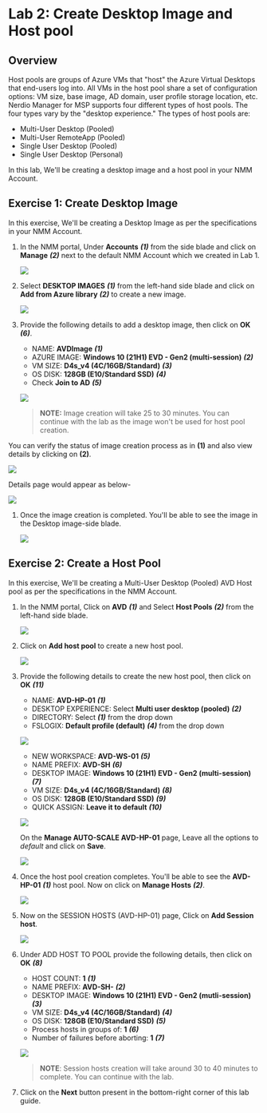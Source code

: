 # Lab 2: Create Desktop Image and Host pool

## Overview

Host pools are groups of Azure VMs that "host" the Azure Virtual Desktops that end-users log into. All VMs in the host pool share a set of configuration options: VM size, base image, AD domain, user profile storage location, etc. Nerdio Manager for MSP supports four different types of host pools. The four types vary by the "desktop experience." The types of host pools are: 
* Multi-User Desktop (Pooled)
* Multi-User RemoteApp (Pooled)
* Single User Desktop (Pooled)
* Single User Desktop (Personal)

In this lab, We'll be creating a desktop image and a host pool in your NMM Account.

## Exercise 1: Create Desktop Image

In this exercise, We'll be creating a Desktop Image as per the specifications in your NMM Account.

1. In the NMM portal, Under **Accounts** ***(1)*** from the side blade and click on **Manage** ***(2)*** next to the default NMM Account which we created in Lab 1.

   ![](media/2s1.png)
   
1. Select **DESKTOP IMAGES** ***(1)*** from the left-hand side blade and click on **Add from Azure library** ***(2)*** to create a new image.

   ![](media/2s2.png)   
   
1. Provide the following details to add a desktop image, then click on **OK** ***(6)***.

   - NAME: **AVDImage** ***(1)***
   - AZURE IMAGE: **Windows 10 (21H1) EVD - Gen2 (multi-session)** ***(2)***
   - VM SIZE: **D4s_v4 (4C/16GB/Standard)** ***(3)***
   - OS DISK: **128GB (E10/Standard SSD)** ***(4)***
   - Check **Join to AD** ***(5)***

   ![](media/am22.png)
   
   >**NOTE:** Image creation will take 25 to 30 minutes. You can continue with the lab as the image won't be used for host pool creation.

You can verify the status of image creation process as in **(1)** and also view details by clicking on **(2)**.

   ![](media/am22.1.png)

Details page would appear as below-

   ![](media/am22.2.png)
   
1. Once the image creation is completed. You'll be able to see the image in the Desktop image-side blade.

   ![](media/am17.png)
   
## Exercise 2: Create a Host Pool

In this exercise, We'll be creating a Multi-User Desktop (Pooled) AVD Host pool as per the specifications in the NMM Account.
   
1. In the NMM portal, Click on **AVD** ***(1)*** and Select **Host Pools** ***(2)*** from the left-hand side blade.

   ![](media/2s5.png)
   
1. Click on **Add host pool** to create a new host pool.

   ![](media/2s6.png)
   
1. Provide the following details to create the new host pool, then click on **OK** ***(11)***

   - NAME: **AVD-HP-01** ***(1)***
   - DESKTOP EXPERIENCE: Select **Multi user desktop (pooled)** ***(2)***
   - DIRECTORY: Select **<inject key="Tenant FQDN" />** ***(1)*** from the drop down 
   - FSLOGIX: **Default profile (default)** ***(4)*** from the drop down  

   ![](media/am13.png)
   
   - NEW WORKSPACE: **AVD-WS-01** ***(5)***
   - NAME PREFIX: **AVD-SH** ***(6)***
   - DESKTOP IMAGE: **Windows 10 (21H1) EVD - Gen2 (multi-session)** ***(7)***
   - VM SIZE: **D4s_v4 (4C/16GB/Standard)** ***(8)***
   - OS DISK: **128GB (E10/Standard SSD)** ***(9)***
   - QUICK ASSIGN: **Leave it to default** ***(10)***
   
   ![](media/am14.png)

   On the **Manage AUTO-SCALE AVD-HP-01** page, Leave all the options to *default* and click on **Save**.
 
   ![](media/2ss10.png)
   
1. Once the host pool creation completes. You'll be able to see the **AVD-HP-01** ***(1)*** host pool. Now on click on **Manage Hosts** ***(2)***.

   ![](media/2ss11.png)
   
1. Now on the SESSION HOSTS (AVD-HP-01) page, Click on **Add Session host**.

   ![](media/2s12.png)
   
1. Under ADD HOST TO POOL provide the following details, then click on **OK** ***(8)***

   - HOST COUNT: **1** ***(1)***
   - NAME PREFIX: **AVD-SH-** ***(2)***
   - DESKTOP IMAGE: **Windows 10 (21H1) EVD - Gen2 (mutli-session)** ***(3)*** 
   - VM SIZE: **D4s_v4 (4C/16GB/Standard)** ***(4)***
   - OS DISK: **128GB (E10/Standard SSD)** ***(5)***
   - Process hosts in groups of: **1** ***(6)***
   - Number of failures before aborting: **1** ***(7)***

   ![](media/am16.png)
   
   >**NOTE**: Session hosts creation will take around 30 to 40 minutes to complete. You can continue with the lab.
    
 1. Click on the **Next** button present in the bottom-right corner of this lab guide.
   


